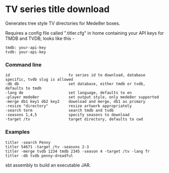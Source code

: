 # TV series title download

Generates tree style TV directories for Mede8er boxes.

Requires a config file called ".titler.cfg" in home containing your API keys for TMDB and TVDB; looks like this -

```
tmdb: your-api-key
tvdb: your-api-key
```

### Command line

```
id                          tv series id to download, database specific, tvdb slug is allowed
-db db                      set database, either tmdb or tvdb, defaults to tmdb
-lang de                    set language, defaults to en
-player mede8er             set output style, only mede8er supported
-merge db1 key1 db2 key2    download and merge, db1 as primary
-resize "directory"         resize artwork appropriately
-search term                search tmdb and tvdb
-seasons 1,4,5              specify seasons to download
-target /tv                 target directory, defaults to cwd
```

### Examples

```
titler -search Penny
titler 54671 -target /tv -seasons 2-3
titler -merge tvdb 1234 tmdb 2345 -season 4 -target /tv -lang fr
titler -db tvdb penny-dreadful
```

sbt assembly to build an executable JAR.
